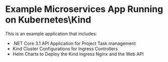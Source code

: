 # Example Microservices App Running on Kubernetes\Kind

This is an example application that includes:
- .NET Core 3.1 API Application for Project Task management
- Kind Cluster Configurations for Ingress Controllers
- Helm Charts to Deploy the Kind Ingress Nginx and the Web API

